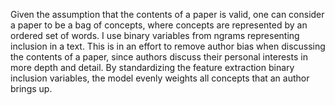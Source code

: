Given the assumption that the contents of a paper is valid, one can consider a paper to be a bag of concepts, where concepts are represented by an ordered set of words. I use binary variables from ngrams representing inclusion in a text. This is in an effort to remove author bias when discussing the contents of a paper, since authors discuss their personal interests in more depth and detail. By standardizing the feature extraction  binary inclusion variables, the model evenly weights all concepts that an author brings up.
